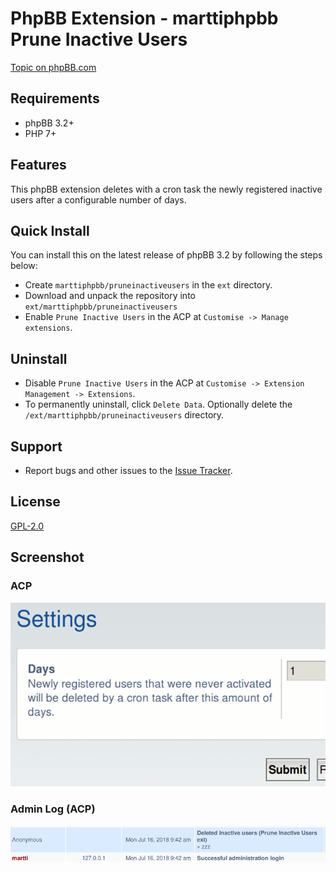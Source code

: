 # PhpBB Extension - marttiphpbb Prune Inactive Users

[Topic on phpBB.com](https://www.phpbb.com/community/viewtopic.php?f=456&t=2479076)

## Requirements

* phpBB 3.2+
* PHP 7+

## Features

This phpBB extension deletes with a cron task the newly registered inactive users after a configurable number of days.

## Quick Install

You can install this on the latest release of phpBB 3.2 by following the steps below:

* Create `marttiphpbb/pruneinactiveusers` in the `ext` directory.
* Download and unpack the repository into `ext/marttiphpbb/pruneinactiveusers`
* Enable `Prune Inactive Users` in the ACP at `Customise -> Manage extensions`.

## Uninstall

* Disable `Prune Inactive Users` in the ACP at `Customise -> Extension Management -> Extensions`.
* To permanently uninstall, click `Delete Data`. Optionally delete the `/ext/marttiphpbb/pruneinactiveusers` directory.

## Support

* Report bugs and other issues to the [Issue Tracker](https://github.com/marttiphpbb/phpbb-ext-pruneinactiveusers/issues).

## License

[GPL-2.0](license.txt)

## Screenshot

### ACP

![ACP](doc/acp.png)

### Admin Log (ACP)

![Admin Log](doc/log.png)
